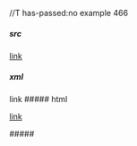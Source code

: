 //T has-passed:no
example 466
##### src
[link](foo\(and\(bar\))
##### xml
<?xml version="1.0" encoding="UTF-8"?>
<!DOCTYPE document SYSTEM "CommonMark.dtd">
<document xmlns="http://commonmark.org/xml/1.0">
  <paragraph>
    <link destination="foo(and(bar)" title="">
      <text>link</text>
    </link>
  </paragraph>
</document>
##### html
<p><a href="foo(and(bar)">link</a></p>
#####
